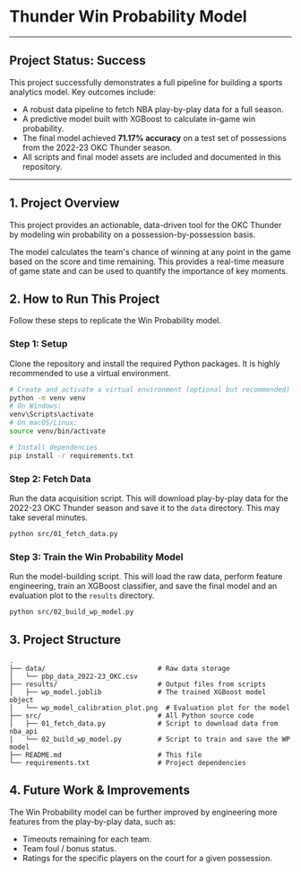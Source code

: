 # Thunder Win Probability Model

---

## Project Status: Success

This project successfully demonstrates a full pipeline for building a sports analytics model. Key outcomes include:

*   A robust data pipeline to fetch NBA play-by-play data for a full season.
*   A predictive model built with XGBoost to calculate in-game win probability.
*   The final model achieved **71.17% accuracy** on a test set of possessions from the 2022-23 OKC Thunder season.
*   All scripts and final model assets are included and documented in this repository.

---

## 1. Project Overview

This project provides an actionable, data-driven tool for the OKC Thunder by modeling win probability on a possession-by-possession basis. 

The model calculates the team's chance of winning at any point in the game based on the score and time remaining. This provides a real-time measure of game state and can be used to quantify the importance of key moments.

## 2. How to Run This Project

Follow these steps to replicate the Win Probability model.

### Step 1: Setup

Clone the repository and install the required Python packages. It is highly recommended to use a virtual environment.

```bash
# Create and activate a virtual environment (optional but recommended)
python -m venv venv
# On Windows:
venv\Scripts\activate
# On macOS/Linux:
source venv/bin/activate

# Install dependencies
pip install -r requirements.txt
```

### Step 2: Fetch Data

Run the data acquisition script. This will download play-by-play data for the 2022-23 OKC Thunder season and save it to the `data` directory. This may take several minutes.

```bash
python src/01_fetch_data.py
```

### Step 3: Train the Win Probability Model

Run the model-building script. This will load the raw data, perform feature engineering, train an XGBoost classifier, and save the final model and an evaluation plot to the `results` directory.

```bash
python src/02_build_wp_model.py
```

## 3. Project Structure

```
.
├── data/                            # Raw data storage
│   └── pbp_data_2022-23_OKC.csv
├── results/                         # Output files from scripts
│   ├── wp_model.joblib              # The trained XGBoost model object
│   └── wp_model_calibration_plot.png  # Evaluation plot for the model
├── src/                             # All Python source code
│   ├── 01_fetch_data.py             # Script to download data from nba_api
│   └── 02_build_wp_model.py         # Script to train and save the WP model
├── README.md                        # This file
└── requirements.txt                 # Project dependencies
```

## 4. Future Work & Improvements

The Win Probability model can be further improved by engineering more features from the play-by-play data, such as:

*   Timeouts remaining for each team.
*   Team foul / bonus status.
*   Ratings for the specific players on the court for a given possession.
